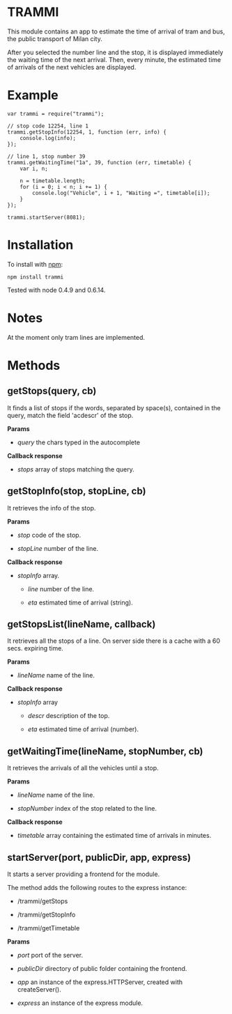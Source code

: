TRAMMI
======

This module contains an app to estimate the time of arrival of tram and bus,
the public transport of Milan city.

After you selected the number line and the stop, it is displayed immediately the
waiting time of the next arrival. Then, every minute, the estimated time of
arrivals of the next vehicles are displayed.

Example
========

    var trammi = require("trammi");

    // stop code 12254, line 1
    trammi.getStopInfo(12254, 1, function (err, info) {
        console.log(info);
    });

    // line 1, stop number 39
    trammi.getWaitingTime("1a", 39, function (err, timetable) {
        var i, n;

        n = timetable.length;
        for (i = 0; i < n; i += 1) {
            console.log("Vehicle", i + 1, "Waiting =", timetable[i]);
        }
    });

    trammi.startServer(8081);

Installation
============

To install with [npm](http://github.com/isaacs/npm):

    npm install trammi

Tested with node 0.4.9 and 0.6.14.

Notes
=====

At the moment only tram lines are implemented.

Methods
=======

getStops(query, cb)
--------

It finds a list of stops if the words, separated by space(s), contained in the
query, match the field 'acdescr' of the stop.

**Params**

- *query* the chars typed in the autocomplete

**Callback response**

- *stops* array of stops matching the query.


getStopInfo(stop, stopLine, cb)
-----------

It retrieves the info of the stop.

**Params**

- *stop* code of the stop.

- *stopLine*  number of the line.

**Callback response**

- *stopInfo* array.

    - *line* number of the line.

    - *eta* estimated time of arrival (string).

getStopsList(lineName, callback)
------------

It retrieves all the stops of a line. On server side there is a cache with a
60 secs. expiring time.

**Params**

- *lineName* name of the line.

**Callback response**

- *stopInfo* array

    - *descr* description of the top.

    - *eta* estimated time of arrival (number).

getWaitingTime(lineName, stopNumber, cb)
--------------

It retrieves the arrivals of all the vehicles until a stop.

**Params**

- *lineName* name of the line.

- *stopNumber* index of the stop related to the line.

**Callback response**

- *timetable* array containing the estimated time of arrivals in minutes.


startServer(port, publicDir, app, express)
-----------

It starts a server providing a frontend for the module.

The method adds the following routes to the express instance:

- /trammi/getStops

- /trammi/getStopInfo

- /trammi/getTimetable

**Params**

- *port* port of the server.

- *publicDir* directory of public folder containing the frontend.

- *app* an instance of the express.HTTPServer, created with createServer().

- *express* an instance of the express module.



